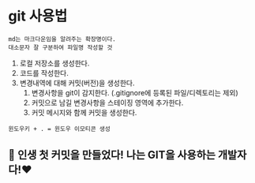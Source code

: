 # git 사용법 

```angular2html
md는 마크다운임을 알려주는 확장명이다.
대소문자 잘 구분하여 파일명 작성할 것
```

1. 로컬 저장소를 생성한다.
2. 코드를 작성한다.
3. 변경내역에 대해 커밋(버전)을 생성한다.
   1. 변경사항을 git이 감지한다. (.gitignore에 등록된 파일/디렉토리는 제외)
   2. 커밋으로 남길 변경사항을 스테이징 영역에 추가한다.
   3. 커밋 메시지와 함께 커밋을 생성한다.

```angular2html
윈도우키 + . = 윈도우 이모티콘 생성
```
## 🥐 인생 첫 커밋을 만들었다! 나는 GIT을 사용하는 개발자다!❤️
